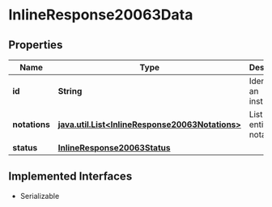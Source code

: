 

# InlineResponse20063Data


## Properties

Name | Type | Description | Notes
------------ | ------------- | ------------- | -------------
**id** | **String** | Identifier of an instrument. |  [optional]
**notations** | [**java.util.List&lt;InlineResponse20063Notations&gt;**](InlineResponse20063Notations.md) | List of entitled notations. |  [optional]
**status** | [**InlineResponse20063Status**](InlineResponse20063Status.md) |  |  [optional]


## Implemented Interfaces

* Serializable


